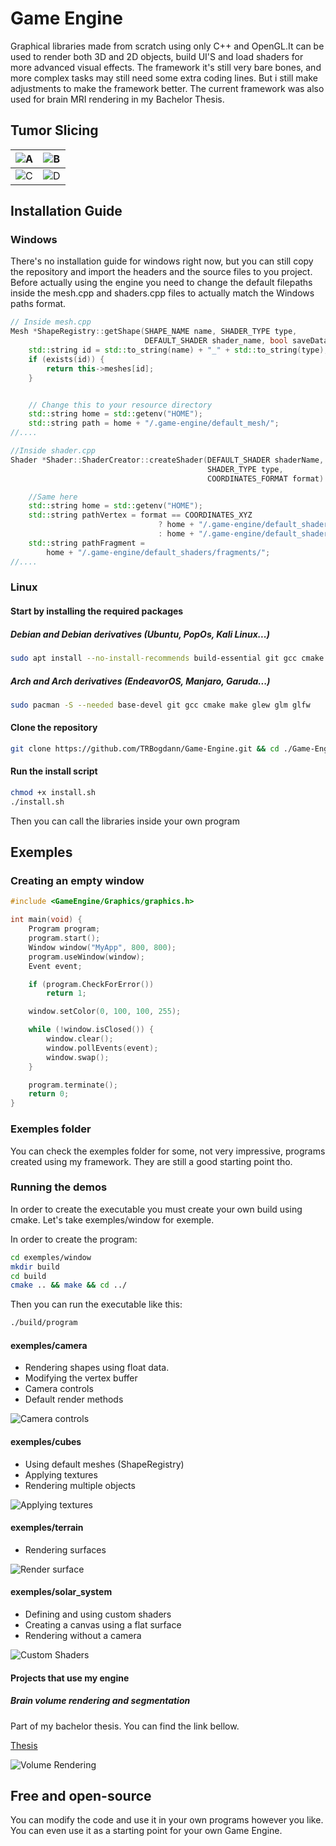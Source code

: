 # Game Engine

Graphical libraries made from scratch using only C++ and OpenGL.It can be used to render both 3D and 2D objects, build UI'S and load shaders for more advanced visual effects. The framework it's still very bare bones, and more complex tasks may still need some extra coding lines. But i still make adjustments to make the framework better. The current framework was also used for brain MRI rendering in my Bachelor Thesis.

## Tumor Slicing

| ![A](./rmassets/brain1.jpg) | ![B](./rmassets/brain2.jpg) |
|---|---|
| ![C](./rmassets/brain3.jpg) | ![D](./rmassets/brain4.jpg) |

## Installation Guide

### Windows

There's no installation guide for windows right now, but you can still copy the repository and import the headers and the source files to you project. Before actually using the engine you need to change the default filepaths inside the mesh.cpp and shaders.cpp files to actually match the Windows paths format.

```cpp
// Inside mesh.cpp
Mesh *ShapeRegistry::getShape(SHAPE_NAME name, SHADER_TYPE type,
                              DEFAULT_SHADER shader_name, bool saveData) {
    std::string id = std::to_string(name) + "_" + std::to_string(type);
    if (exists(id)) {
        return this->meshes[id];
    }


    // Change this to your resource directory
    std::string home = std::getenv("HOME");
    std::string path = home + "/.game-engine/default_mesh/";
//....

//Inside shader.cpp
Shader *Shader::ShaderCreator::createShader(DEFAULT_SHADER shaderName,
                                            SHADER_TYPE type,
                                            COORDINATES_FORMAT format) {

    //Same here
    std::string home = std::getenv("HOME");
    std::string pathVertex = format == COORDINATES_XYZ
                                 ? home + "/.game-engine/default_shaders/xyz/"
                                 : home + "/.game-engine/default_shaders/xyzw/";
    std::string pathFragment =
        home + "/.game-engine/default_shaders/fragments/";
//....
```

### Linux

#### Start by installing the required packages

##### Debian and Debian derivatives (Ubuntu, PopOs, Kali Linux...)

```bash
sudo apt install --no-install-recommends build-essential git gcc cmake make libglew-dev libglm-dev libglfw3-dev
```

##### Arch and Arch derivatives (EndeavorOS, Manjaro, Garuda...)

```bash
sudo pacman -S --needed base-devel git gcc cmake make glew glm glfw
```

#### Clone the repository

```bash
git clone https://github.com/TRBogdann/Game-Engine.git && cd ./Game-Engine
```

#### Run the install script

```bash
chmod +x install.sh
./install.sh
```

Then you can call the libraries inside your own program

## Exemples

### Creating an empty window

```cpp
#include <GameEngine/Graphics/graphics.h>

int main(void) {
    Program program;
    program.start();
    Window window("MyApp", 800, 800);
    program.useWindow(window);
    Event event;

    if (program.CheckForError())
        return 1;

    window.setColor(0, 100, 100, 255);

    while (!window.isClosed()) {
        window.clear();
        window.pollEvents(event);
        window.swap();
    }

    program.terminate();
    return 0;
}
```

### Exemples folder

You can check the exemples folder for some, not very impressive, programs created using my framework. They are still a good starting point tho.

### Running the demos

In order to create the executable you must create your own build using cmake. Let's take exemples/window for exemple.

In order to create the program:

```bash
cd exemples/window
mkdir build
cd build
cmake .. && make && cd ../
```

Then you can run the executable like this:

```bash
./build/program
```

#### exemples/camera

- Rendering shapes using float data.
- Modifying the vertex buffer
- Camera controls
- Default render methods

![Camera controls](./rmassets/camera.jpg)

#### exemples/cubes

- Using default meshes (ShapeRegistry)
- Applying textures
- Rendering multiple objects
  
![Applying textures](./rmassets/texture.jpg)

#### exemples/terrain

- Rendering surfaces

![Render surface](./rmassets/terrain.jpg)

#### exemples/solar_system

- Defining and using custom shaders
- Creating a canvas using a flat surface
- Rendering without a camera

![Custom Shaders](./rmassets/shaders.jpg)

#### Projects that use my engine

##### Brain volume rendering and segmentation

Part of my bachelor thesis. You can find the link bellow.

[Thesis](https://github.com/TRBogdann/Licenta)

![Volume Rendering](./rmassets/slicer.jpg)

## Free and open-source

You can modify the code and use it in your own programs however you like. You can even use it as a starting point for your own Game Engine.
